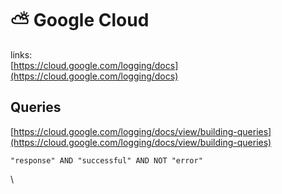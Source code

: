 # ⛅ Google Cloud

links:\
[https://cloud.google.com/logging/docs](https://cloud.google.com/logging/docs)

## Queries

[https://cloud.google.com/logging/docs/view/building-queries](https://cloud.google.com/logging/docs/view/building-queries)

```
"response" AND "successful" AND NOT "error"
```

\
